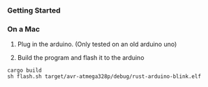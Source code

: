 ### Getting Started

### On a Mac
1) Plug in the arduino. (Only tested on an old arduino uno)

2) Build the program and flash it to the arduino
```
cargo build
sh flash.sh target/avr-atmega328p/debug/rust-arduino-blink.elf
```